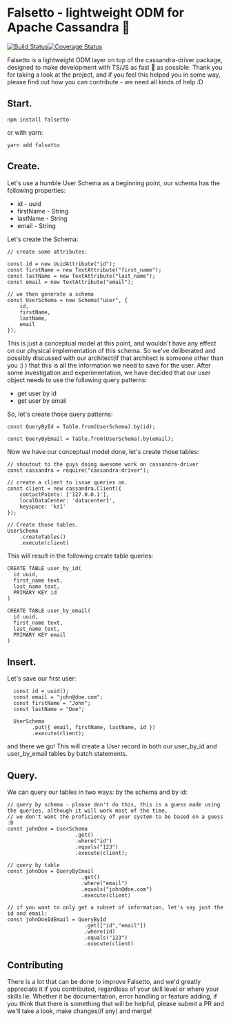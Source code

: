 # Falsetto - lightweight ODM for Apache Cassandra :rocket:

[![Build Status](https://travis-ci.org/ilikepi63/falsetto.svg?branch=master)](https://travis-ci.org/ilikepi63/falsetto)[![Coverage Status](https://coveralls.io/repos/github/ilikepi63/falsetto/badge.svg?branch=master)](https://coveralls.io/github/ilikepi63/falsetto?branch=master)

Falsetto is a lightweight ODM layer on top of the cassandra-driver package, designed to make development with TS/JS as fast :rocket: as possible. Thank you for taking a look at the project, and if you feel this helped you in some way, please find out how you can contribute - we need all kinds of help :D 

## Start. 

```
npm install falsetto
```
or with yarn: 
```
yarn add falsetto
```

## Create. 

Let's use a humble User Schema as a beginning point, our schema has the following properties: 

* id - uuid
* firstName - String
* lastName - String
* email - String

Let's create the Schema:

```
// create some attributes:

const id = new UuidAttribute("id");
const firstName = new TextAttribute("first_name");
const lastName = new TextAttribute("last_name");
const email = new TextAttribute("email");

// we then generate a schema
const UserSchema = new Schema("user", {
    id,
    firstName,
    lastName,
    email
});
```
This is just a conceptual model at this point, and wouldn't have any effect on our physical implementation of this schema. So we've deliberated and possibly discussed with our architect(if that architect is someone other than you :) ) that this is all the information we need to save for the user. After some investigation and experimentation, we have decided that our user object needs to use the following query patterns: 

* get user by id 
* get user by email 

So, let's create those query patterns: 

```
const QueryById = Table.from(UserSchema).by(id);

const QueryByEmail = Table.from(UserSchema).by(email);
```

Now we have our conceptual model done, let's create those tables: 

```
// shoutout to the guys doing awesome work on cassandra-driver
const cassandra = require("cassandra-driver");

// create a client to issue queries on.
const client = new cassandra.Client({
    contactPoints: ['127.0.0.1'],
    localDataCenter: 'datacenter1',
    keyspace: 'ks1'
});

// Create those tables.
UserSchema
    .createTables()
    .execute(client)
```

This will result in the following create table queries: 

```
CREATE TABLE user_by_id(
  id uuid,
  first_name text, 
  last_name text,
  PRIMARY KEY id
)

CREATE TABLE user_by_email(
  id uuid,
  first_name text, 
  last_name text,
  PRIMARY KEY email
)
```

## Insert.

Let's save our first user: 

```
  const id = uuid();
  const email = "john@doe.com";
  const firstName = "John";
  const lastName = "Doe";

  UserSchema
        .put({ email, firstName, lastName, id })
        .execute(client);
```

and there we go! This will create a User record in both our user_by_id and user_by_email tables by batch statements. 

## Query.

We can query our tables in two ways: by the schema and by id: 

```
// query by schema - please don't do this, this is a guess made using the queries, although it will work most of the time, 
// we don't want the proficiency of your system to be based on a guess :D 
const johnDoe = UserSchema
                      .get()
                      .where("id")
                      .equals("123")
                      .execute(client);

// query by table
const johnDoe = QueryByEmail
                        .get()
                        .where("email")
                        .equals("john@doe.com")
                        .execute(client)

// if you want to only get a subset of information, let's say just the id and email: 
const johnDoeIdEmail = QueryById
                         .get(["id","email"])
                         .where(id)
                         .equals("123")
                         .execute(client)
```

## Contributing

There is a lot that can be done to improve Falsetto, and we'd greatly appreciate it if you contributed, regardless of your skill level or where your skills lie. Whether it be documentation, error handling or feature adding, if you think that there is something that will be helpful, please submit a PR and we'll take a look, make changes(if any) and merge! 

